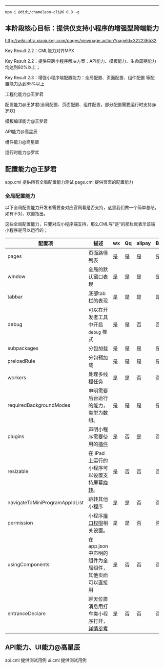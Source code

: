 ---
```
npm i @didi/chameleon-cli@6.0.8 -g
```

## 本阶段核心目标：提供仅支持小程序的增强型跨端能力
http://wiki.intra.xiaojukeji.com/pages/viewpage.action?pageId=322236532

Key Result 2.2：CML能力对齐MPX

Key Result 2.2：提供只跨小程序解决方案：API能力、模板能力、生命周期能力均达到80%以上；

Key Result 2.3：增强小程序端配置能力：全局配置、页面配置、组件配置 等配置能力达到85%以上

工程化能力@王梦君

配置能力@王梦君(全局配置、页面配置、组件配置，部分配置需要运行时支持@罗欢)

模板编译能力@王梦君

API能力@高星辰

组件能力@高星辰

运行时能力@罗欢

## 配置能力@王梦君

app.cml 提供所有全局配置能力测试
page.cml 提供页面的配置能力

### 全局配置能力

以下全局配置能力开发者需要查对应官网看是否支持，这里我们做一个简单总结，如有不对，欢迎指出。

这些全局配置能力，只要对应小程序端支持，那么CML写"是"的那栏就表示该端小程序是可以运行的；

| 配置项                         | 描述                                                         | wx   | Qq   | alipay                                                     | Baidu | Tt   | CML  |
| ------------------------------ | ------------------------------------------------------------ | ---- | ---- | ---------------------------------------------------------- | ----- | ---- | ---- |
| pages                          | 页面路径列表                                                 | 是   | 是   | 是                                                         | 是    | 是   | 是   |
| window                         | 全局的默认窗口表现                                           | 是   | 是   | 是                                                         | 是    | 是   | 是   |
| tabbar                         | 底部tab栏的表现                                              | 是   | 是   | 是                                                         | 是    | 是   | 是   |
| debug                          | 可以在开发者工具中开启 `debug` 模式                          | 是   | 是   | 否                                                         | 否    | 否   | 是   |
| subpackages                    | 分包加载                                                     | 是   | 是   | 是                                                         | 是    | 否   | 是   |
| preloadRule                    | 分包预加载                                                   | 是   | 是   | 是                                                         | 是    | 否   | 是   |
| workers                        | 处理多线程任务                                               | 是   | 是   | 否                                                         | 否    | 否   | 是   |
| requiredBackgroundModes        | 申明需要后台运行的能力，类型为数组。                         | 是   | 是   | 是                                                         | 是    | 否   | 是   |
| plugins                        | 声明小程序需要使用的[插件](https://developers.weixin.qq.com/miniprogram/dev/framework/plugin/using.html) | 是   | 否   | [是](https://opendocs.alipay.com/mini/plugin/plugin-usage) | 否    | 否   |      |
| resizable                      | 在 iPad 上运行的小程序可以设置支持[屏幕旋转](https://developers.weixin.qq.com/miniprogram/dev/framework/view/resizable.html)。 | 是   | 否   | 否                                                         | 否    | 否   |      |
| navigateToMiniProgramAppIdList | 跳转其他小程序                                               | 是   | 是   | 否                                                         | 否    | 是   |      |
| permission                     | 小程序[接口权限](https://developers.weixin.qq.com/miniprogram/dev/framework/open-ability/authorize.html)相关设置。 | 是   | 是   | 否                                                         | 否    | 是   | 是   |
| usingComponents                | 在app.json中声明的组件为全局组件，其他页面可以直接用         | 是   | 否   | 否                                                         | 否    | 否   |      |
| entranceDeclare                | 聊天位置消息用打车类小程序打开，[详情参考](https://developers.weixin.qq.com/miniprogram/dev/framework/open-ability/location-message.html) | 是   | 否   | 否                                                         | 否    | 否   |      |



## API能力、UI能力@高星辰

api.cml 提供测试用例
ui.cml 提供测试用例

